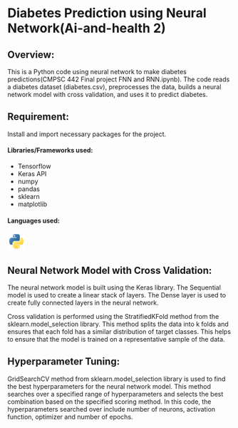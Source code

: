 # Diabetes Prediction using Neural Network(Ai-and-health 2)
## Overview:
This is a Python code using neural network to make diabetes predictions(CMPSC 442 Final project FNN and RNN.ipynb). The code reads a diabetes dataset (diabetes.csv), preprocesses the data, builds a neural network model with cross validation, and uses it to predict diabetes.

## Requirement:
Install and import necessary packages for the project.
<h4 align="left">Libraries/Frameworks used:</h4>

- Tensorflow
- Keras API
- numpy
- pandas
- sklearn
- matplotlib
<h4 align="left">Languages used:</h4>
<p align="left"> <a href="https://www.python.org" target="_blank" rel="noreferrer"> <img src="https://raw.githubusercontent.com/devicons/devicon/master/icons/python/python-original.svg" alt="python" width="40" height="40"/> </a> </p>

## Neural Network Model with Cross Validation:
The neural network model is built using the Keras library. The Sequential model is used to create a linear stack of layers. The Dense layer is used to create fully connected layers in the neural network. 

Cross validation is performed using the StratifiedKFold method from the sklearn.model_selection library. This method splits the data into k folds and ensures that each fold has a similar distribution of target classes. This helps to ensure that the model is trained on a representative sample of the data.

## Hyperparameter Tuning:
GridSearchCV method from sklearn.model_selection library is used to find the best hyperparameters for the neural network model. This method searches over a specified range of hyperparameters and selects the best combination based on the specified scoring method. In this code, the hyperparameters searched over include number of neurons, activation function, optimizer and number of epochs.
